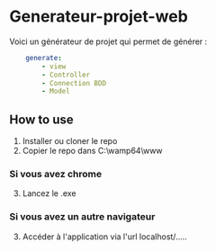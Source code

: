 ﻿# Generateur-projet-web

Voici un générateur de projet qui permet de générer :

```yaml
    generate: 
        - view
        - Controller
        - Connection BDD
        - Model
```

## How to use

1. Installer ou cloner le repo
2. Copier le repo dans C:\wamp64\www

### Si vous avez chrome

3. Lancez le .exe

### Si vous avez un autre navigateur

3. Accéder à l'application via l'url localhost/.....